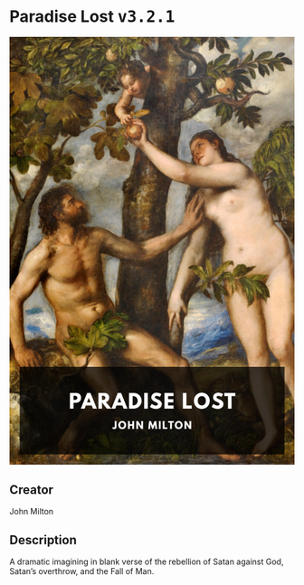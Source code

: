 
# Paradise Lost <kbd>v3.2.1</kbd>

<center>
  <img src="./cover-1024.jpg"/>
</center>

## Creator
John Milton

## Description
A dramatic imagining in blank verse of the rebellion of Satan against God, Satan’s overthrow, and the Fall of Man.

